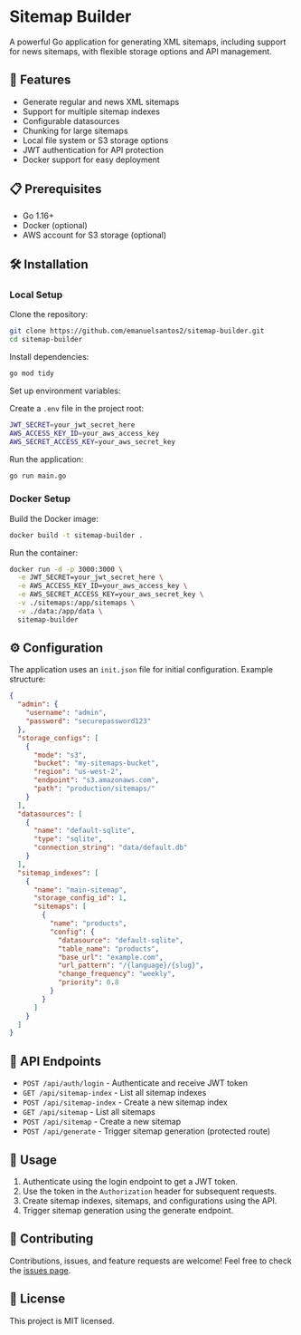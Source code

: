 # Sitemap Builder

A powerful Go application for generating XML sitemaps, including support for news sitemaps, with flexible storage options and API management.

## 🚀 Features

- Generate regular and news XML sitemaps
- Support for multiple sitemap indexes
- Configurable datasources
- Chunking for large sitemaps
- Local file system or S3 storage options
- JWT authentication for API protection
- Docker support for easy deployment

## 📋 Prerequisites

- Go 1.16+
- Docker (optional)
- AWS account for S3 storage (optional)

## 🛠️ Installation

### Local Setup

Clone the repository:

```sh
git clone https://github.com/emanuelsantos2/sitemap-builder.git
cd sitemap-builder
```

Install dependencies:

```sh
go mod tidy
```

Set up environment variables:

Create a `.env` file in the project root:

```sh
JWT_SECRET=your_jwt_secret_here
AWS_ACCESS_KEY_ID=your_aws_access_key
AWS_SECRET_ACCESS_KEY=your_aws_secret_key
```

Run the application:

```sh
go run main.go
```

### Docker Setup

Build the Docker image:

```sh
docker build -t sitemap-builder .
```

Run the container:

```sh
docker run -d -p 3000:3000 \
  -e JWT_SECRET=your_jwt_secret_here \
  -e AWS_ACCESS_KEY_ID=your_aws_access_key \
  -e AWS_SECRET_ACCESS_KEY=your_aws_secret_key \
  -v ./sitemaps:/app/sitemaps \
  -v ./data:/app/data \
  sitemap-builder
```

## ⚙️ Configuration

The application uses an `init.json` file for initial configuration. Example structure:

```json
{
  "admin": {
    "username": "admin",
    "password": "securepassword123"
  },
  "storage_configs": [
    {
      "mode": "s3",
      "bucket": "my-sitemaps-bucket",
      "region": "us-west-2",
      "endpoint": "s3.amazonaws.com",
      "path": "production/sitemaps/"
    }
  ],
  "datasources": [
    {
      "name": "default-sqlite",
      "type": "sqlite",
      "connection_string": "data/default.db"
    }
  ],
  "sitemap_indexes": [
    {
      "name": "main-sitemap",
      "storage_config_id": 1,
      "sitemaps": [
        {
          "name": "products",
          "config": {
            "datasource": "default-sqlite",
            "table_name": "products",
            "base_url": "example.com",
            "url_pattern": "/{language}/{slug}",
            "change_frequency": "weekly",
            "priority": 0.8
          }
        }
      ]
    }
  ]
}
```

## 🔑 API Endpoints

- `POST /api/auth/login` - Authenticate and receive JWT token
- `GET /api/sitemap-index` - List all sitemap indexes
- `POST /api/sitemap-index` - Create a new sitemap index
- `GET /api/sitemap` - List all sitemaps
- `POST /api/sitemap` - Create a new sitemap
- `POST /api/generate` - Trigger sitemap generation (protected route)

## 📘 Usage

1. Authenticate using the login endpoint to get a JWT token.
2. Use the token in the `Authorization` header for subsequent requests.
3. Create sitemap indexes, sitemaps, and configurations using the API.
4. Trigger sitemap generation using the generate endpoint.

## 🤝 Contributing

Contributions, issues, and feature requests are welcome! Feel free to check the [issues page](https://github.com/emanuelsantos2/sitemap-builder/issues).

## 📄 License

This project is MIT licensed.
